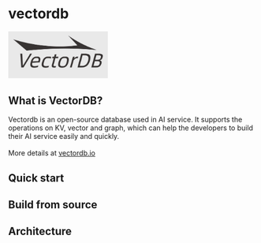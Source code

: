 # vectordb


<img src="images/vectordb.jpeg" width="40%">

## What is VectorDB?

Vectordb is an open-source database used in AI service. It supports the operations on KV, vector and graph, which can help the developers to build their AI service easily and quickly.
<br>
<br>
More details at [vectordb.io](http://vectordb.io)

## Quick start

## Build from source 


## Architecture
